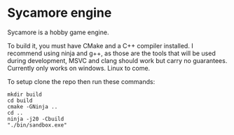 # Sycamore engine

Sycamore is a hobby game engine.

To build it, you must have CMake and a C++ compiler installed. I recommend using ninja and g++, as those are the tools that will be used during development, MSVC and clang should work but carry no guarantees. Currently only works on windows. Linux to come.

To setup clone the repo then run these commands: 
```
mkdir build
cd build
cmake -GNinja ..
cd ..
ninja -j20 -Cbuild
"./bin/sandbox.exe"
```